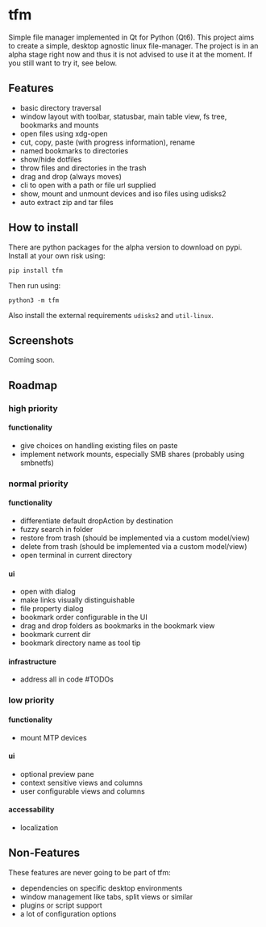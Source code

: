 # tfm
Simple file manager implemented in Qt for Python (Qt6). This project aims to create a simple, desktop agnostic linux file-manager.
The project is in an alpha stage right now and thus it is not advised to use it at the moment.
If you still want to try it, see below.

## Features
* basic directory traversal
* window layout with toolbar, statusbar, main table view, fs tree, bookmarks and mounts
* open files using xdg-open
* cut, copy, paste (with progress information), rename
* named bookmarks to directories
* show/hide dotfiles
* throw files and directories in the trash
* drag and drop (always moves)
* cli to open with a path or file url supplied
* show, mount and unmount devices and iso files using udisks2
* auto extract zip and tar files

## How to install
There are python packages for the alpha version to download on pypi. Install at your own risk using:
```
pip install tfm
```
Then run using:
```
python3 -m tfm
```
Also install the external requirements `udisks2` and `util-linux`.

## Screenshots
Coming soon.

## Roadmap

### high priority
#### functionality
* give choices on handling existing files on paste
* implement network mounts, especially SMB shares (probably using smbnetfs)

### normal priority
#### functionality
* differentiate default dropAction by destination
* fuzzy search in folder
* restore from trash (should be implemented via a custom model/view)
* delete from trash (should be implemented via a custom model/view)
* open terminal in current directory
#### ui
* open with dialog
* make links visually distinguishable
* file property dialog
* bookmark order configurable in the UI
* drag and drop folders as bookmarks in the bookmark view
* bookmark current dir
* bookmark directory name as tool tip
#### infrastructure
* address all in code #TODOs

### low priority
#### functionality
* mount MTP devices
#### ui
* optional preview pane
* context sensitive views and columns
* user configurable views and columns
#### accessability
* localization

## Non-Features
These features are never going to be part of tfm:

* dependencies on specific desktop environments
* window management like tabs, split views or similar
* plugins or script support
* a lot of configuration options
